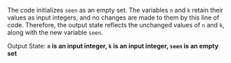 The code initializes `seen` as an empty set. The variables `n` and `k` retain their values as input integers, and no changes are made to them by this line of code. Therefore, the output state reflects the unchanged values of `n` and `k`, along with the new variable `seen`.

Output State: **`n` is an input integer, `k` is an input integer, `seen` is an empty set**